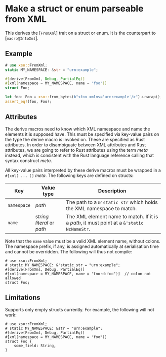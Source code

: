 # Make a struct or enum parseable from XML

This derives the [`FromXml`] trait on a struct or enum. It is the counterpart
to [`macro@IntoXml`].

## Example

```rust
# use xso::FromXml;
static MY_NAMESPACE: &str = "urn:example";

#[derive(FromXml, Debug, PartialEq)]
#[xml(namespace = MY_NAMESPACE, name = "foo")]
struct Foo;

let foo: Foo = xso::from_bytes(b"<foo xmlns='urn:example'/>").unwrap();
assert_eq!(foo, Foo);
```

## Attributes

The derive macros need to know which XML namespace and name the elements it
is supposed have. This must be specified via key-value pairs on the type the
derive macro is invoked on. These are specified as Rust attributes. In order
to disambiguate between XML attributes and Rust attributes, we are going to
refer to Rust attributes using the term *meta* instead, which is consistent
with the Rust language reference calling that syntax construct *meta*.

All key-value pairs interpreted by these derive macros must be wrapped in a
`#[xml( ... )]` *meta*. The following keys are defined on structs:

| Key | Value type | Description |
| --- | --- | --- |
| `namespace` | *path* | The path to a `&'static str` which holds the XML namespace to match. |
| `name` | *string literal* or *path* | The XML element name to match. If it is a *path*, it must point at a `&'static NcNameStr`. |

Note that the `name` value must be a valid XML element name, without colons.
The namespace prefix, if any, is assigned automatically at serialisation time
and cannot be overridden. The following will thus not compile:

```compile_fail
# use xso::FromXml;
# static MY_NAMESPACE: &'static str = "urn:example";
#[derive(FromXml, Debug, PartialEq)]
#[xml(namespace = MY_NAMESPACE, name = "fnord:foo")]  // colon not allowed
struct Foo;
```

## Limitations

Supports only empty structs currently. For example, the following will not
work:

```compile_fail
# use xso::FromXml;
# static MY_NAMESPACE: &str = "urn:example";
#[derive(FromXml, Debug, PartialEq)]
#[xml(namespace = MY_NAMESPACE, name = "foo")]
struct Foo {
    some_field: String,
}
```
